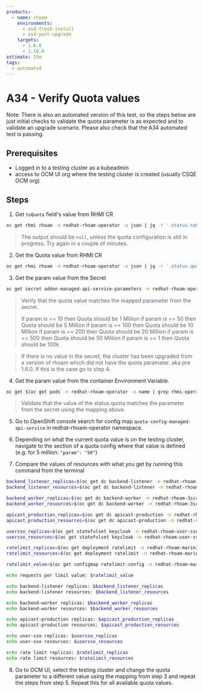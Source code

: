 ```yaml
---
products:
  - name: rhoam
    environments:
      - osd-fresh-install
      - osd-post-upgrade
    targets:
      - 1.6.0
      - 1.10.0
estimate: 15m
tags:
  - automated
---
```


# A34 - Verify Quota values

Note: There is also an automated version of this test, so the steps below are just initial checks to validate the quota
parameter is as expected and to validate an upgrade scenario. Please also check that the A34 automated test is passing.

## Prerequisites

- Logged in to a testing cluster as a kubeadmin
- access to OCM UI org where the testing cluster is created (usually CSQE OCM org)

## Steps

1. Get `toQuota` field's value from RHMI CR

```bash
oc get rhmi rhoam -n redhat-rhoam-operator -o json | jq -r '.status.toQuota'
```

> The output should be `null`, unless the quota configuration is still in progress. Try again in a couple of minutes.

2. Get the Quota value from RHMI CR

```bash
oc get rhmi rhoam -n redhat-rhoam-operator -o json | jq -r '.status.quota'
```

3. Get the param value from the Secret

```bash
oc get secret addon-managed-api-service-parameters -n redhat-rhoam-operator -o json | jq -r '.data.addon-managed-api-service' | base64 --decode
```

> Verify that the quota value matches the mapped parameter from the secret.
>
> if param is == 10 then Quota should be 1 Million
> if param is == 50 then Quota should be 5 Million
> if param is == 100 then Quota should be 10 Million
> if param is == 200 then Quota should be 20 Million
> if param is == 500 then Quota should be 50 Million
> if param is == 1 then Quota should be 100k

> If there is no value in the secret, the cluster has been upgraded from a version of rhoam which did not have
> the quota paramater. aka pre 1.6.0. If this is the case go to step 4.

4. Get the param value from the container Environment Variable.

```bash
oc get $(oc get pods -n redhat-rhoam-operator -o name | grep rhmi-operator) -n redhat-rhoam-operator -o json | jq -r '.spec.containers[0].env[] | select(.name=="QUOTA")'
```

> Validate that the value of the status.quota matches the parameter from the secret using the mapping above.

5. Go to OpenShift console search for config map `quota-config-managed-api-service` in redhat-rhoam-operator namespace.
6. Depending on what the current quota value is on the testing cluster, navigate to the section of a quota config where that value is defined (e.g. for 5 million: `"param": "50"`)

7. Compare the values of resources with what you get by running this command from the terminal

```bash
backend_listener_replicas=$(oc get dc backend-listener -n redhat-rhoam-3scale --no-headers=true | awk '{print $4}')
backend_listener_resources=$(oc get dc backend-listener -n redhat-rhoam-3scale -o json | jq -r .spec.template.spec.containers[0].resources)

backend_worker_replicas=$(oc get dc backend-worker -n redhat-rhoam-3scale --no-headers=true | awk '{print $4}')
backend_worker_resources=$(oc get dc backend-worker -n redhat-rhoam-3scale -o json | jq -r .spec.template.spec.containers[0].resources)

apicast_production_replicas=$(oc get dc apicast-production -n redhat-rhoam-3scale --no-headers=true | awk '{print $4}')
apicast_production_resources=$(oc get dc apicast-production -n redhat-rhoam-3scale -o json | jq -r .spec.template.spec.containers[0].resources)

usersso_replicas=$(oc get statefulset keycloak -n redhat-rhoam-user-sso --no-headers=true | awk '{print $2}')
usersso_resources=$(oc get statefulset keycloak -n redhat-rhoam-user-sso -o json | jq -r .spec.template.spec.containers[0].resources)

ratelimit_replicas=$(oc get deployment ratelimit -n redhat-rhoam-marin3r --no-headers=true | awk '{print $2}')
ratelimit_resources=$(oc get deployment ratelimit -n redhat-rhoam-marin3r -o json | jq -r .spec.template.spec.containers[0].resources)

ratelimit_value=$(oc get configmap ratelimit-config -n redhat-rhoam-marin3r -o json | jq -r '.data["apicast-ratelimiting.yaml"]' | yq r - 'descriptors[0].rate_limit.requests_per_unit')

echo requests per limit value: $ratelimit_value

echo backend-listener replicas: $backend_listener_replicas
echo backend-listener resources: $backend_listener_resources

echo backend-worker replicas: $backend_worker_replicas
echo backend-worker resources: $backend_worker_resources

echo apicast-production replicas: $apicast_production_replicas
echo apicast-production resources: $apicast_production_resources

echo user-sso replicas: $usersso_replicas
echo user-sso resources: $usersso_resources

echo rate limit replicas: $ratelimit_replicas
echo rate limit resources: $ratelimit_resources
```

8. Go to OCM UI, select the testing cluster and change the quota parameter to a different value using the mapping from step 3 and repeat the steps from step 5. Repeat this for all available quota values.
